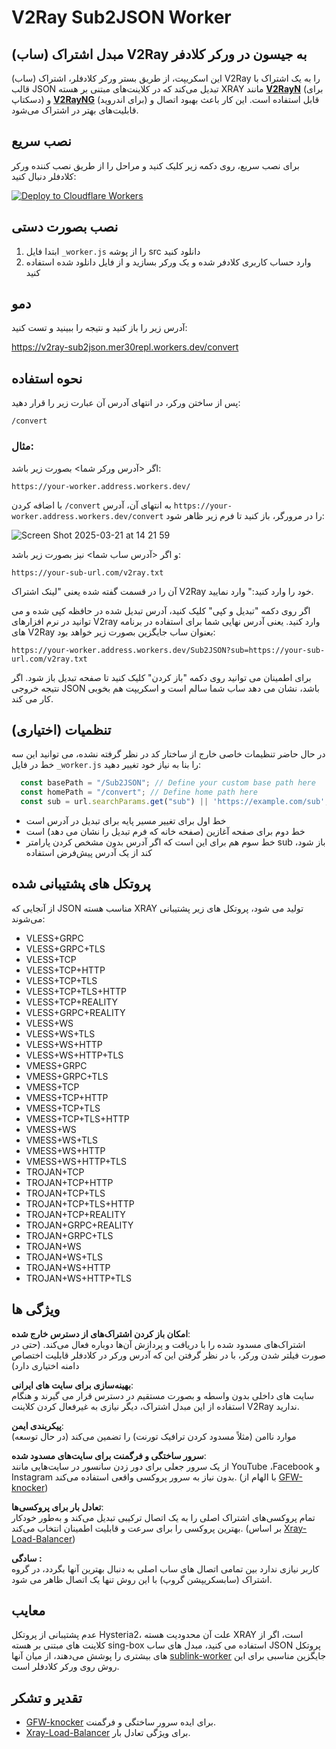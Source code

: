 # V2Ray Sub2JSON Worker

## مبدل اشتراک (ساب) V2Ray به جیسون در ورکر کلادفر

این اسکریپت، از طریق بستر ورکر کلادفلر، اشتراک‌ (ساب) V2Ray را به یک اشتراک با قالب JSON تبدیل می‌کند که در کلاینت‌های مبتنی بر هسته XRAY مانند **[V2RayN](https://github.com/2dust/v2rayN)** (برای دسکتاپ) و **[V2RayNG](https://github.com/2dust/v2rayNG)** (برای اندروید) قابل استفاده است. این کار باعث بهبود اتصال و قابلیت‌های بهتر در اشتراک می‌شود.


## نصب سریع

برای نصب سریع، روی دکمه زیر کلیک کنید و مراحل را از طریق نصب کننده ورکر کلادفلر دنبال کنید:

[![Deploy to Cloudflare Workers](https://deploy.workers.cloudflare.com/button)](https://deploy.workers.cloudflare.com/?url=https://github.com/mer30hamid/v2ray-sub2json-worker)
## نصب بصورت دستی

1. ابتدا فایل `_worker.js` را از پوشه src دانلود کنید
2. وارد حساب کاربری کلادفر شده و یک ورکر بسازید و از فایل دانلود شده استفاده کنید

## دمو

آدرس زیر را باز کنید و نتیجه را ببینید و تست کنید:

https://v2ray-sub2json.mer30repl.workers.dev/convert


## نحوه استفاده

پس از ساختن ورکر، در انتهای آدرس آن عبارت زیر را قرار دهید:
```
/convert
```

### مثال: 

اگر <آدرس ورکر شما> بصورت زیر باشد:

`https://your-worker.address.workers.dev/`


با اضافه کردن `/convert` به انتهای آن، آدرس `https://your-worker.address.workers.dev/convert` را در مرورگر، باز کنید تا فرم زیر ظاهر شود:


![Screen Shot 2025-03-21 at 14 21 59](https://github.com/user-attachments/assets/819f3862-d0be-41a0-a2f3-ebc36349b255)





و اگر <آدرس ساب شما> نیز بصورت زیر باشد:


`https://your-sub-url.com/v2ray.txt`

آن را در قسمت گفته شده یعنی "لینک اشتراک V2Ray خود را وارد کنید:" وارد نمایید.

اگر روی دکمه "تبدیل و کپی" کلیک کنید، آدرس تبدیل شده در حافظه کپی شده و می توانید در نرم افزارهای V2ray وارد کنید. یعنی آدرس نهایی شما برای استفاده در برنامه های V2Ray بعنوان ساب جایگزین بصورت زیر خواهد بود:


`https://your-worker.address.workers.dev/Sub2JSON?sub=https://your-sub-url.com/v2ray.txt`


برای اطمینان می توانید روی دکمه "باز کردن" کلیک کنید تا صفحه تبدیل باز شود. اگر نتیجه خروجی JSON باشد، نشان می دهد ساب شما سالم است و اسکریپت هم بخوبی کار می کند.


## تنظمیات (اختیاری)

در حال حاضر تنظیمات خاصی خارج از ساختار کد در نظر گرفته نشده، می توانید این سه خط در فایل `_worker.js` را بنا به نیاز خود تغییر دهید:

```javascript
  const basePath = "/Sub2JSON"; // Define your custom base path here
  const homePath = "/convert"; // Define home path here
  const sub = url.searchParams.get("sub") || 'https://example.com/sub'; // subscription URL
```

   - خط اول برای تغییر مسیر پایه برای تبدیل در آدرس است
   - خط دوم برای صفحه آغازین (صفحه خانه که فرم تبدیل را نشان می دهد) است
   - خط سوم هم برای این است که اگر آدرس بدون مشخص کردن پارامتر sub باز شود، از یک آدرس پیش‌فرض استفاده ‎‌کند

## پروتکل های پشتیبانی شده

از آنجایی که JSON مناسب هسته XRAY تولید می شود، پروتکل های زیر پشتیبانی می‌شوند:

- VLESS+GRPC
- VLESS+GRPC+TLS
- VLESS+TCP
- VLESS+TCP+HTTP
- VLESS+TCP+TLS
- VLESS+TCP+TLS+HTTP
- VLESS+TCP+REALITY
- VLESS+GRPC+REALITY
- VLESS+WS
- VLESS+WS+TLS
- VLESS+WS+HTTP
- VLESS+WS+HTTP+TLS
- VMESS+GRPC
- VMESS+GRPC+TLS
- VMESS+TCP
- VMESS+TCP+HTTP
- VMESS+TCP+TLS
- VMESS+TCP+TLS+HTTP
- VMESS+WS
- VMESS+WS+TLS
- VMESS+WS+HTTP
- VMESS+WS+HTTP+TLS
- TROJAN+TCP
- TROJAN+TCP+HTTP
- TROJAN+TCP+TLS
- TROJAN+TCP+TLS+HTTP
- TROJAN+TCP+REALITY
- TROJAN+GRPC+REALITY
- TROJAN+GRPC+TLS
- TROJAN+WS
- TROJAN+WS+TLS
- TROJAN+WS+HTTP
- TROJAN+WS+HTTP+TLS


## ویژگی ها

**امکان باز کردن اشتراک‌های از دسترس خارج شده**:  
   اشتراک‌های مسدود شده را با دریافت و پردازش آن‌ها دوباره فعال می‌کند. (حتی در صورت فیلتر شدن ورکر، با در نظر گرفتن این که آدرس ورکر در کلادفلر قابلیت اختصاص دامنه اختیاری دارد)

**بهینه‌سازی برای سایت های ایرانی**:  
   سایت های داخلی بدون واسطه و بصورت مستقیم در دسترس قرار می گیرند و هنگام استفاده از این مبدل اشتراک، دیگر نیازی به غیرفعال کردن کلاینت V2Ray ندارید.

**پیکربندی ایمن**:  
   موارد ناامن (مثلاً مسدود کردن ترافیک تورنت) را تضمین می‌کند (در حال توسعه)

**سرور ساختگی و فرگمنت برای سایت‌های مسدود شده**:  
   از یک سرور جعلی برای دور زدن سانسور در سایت‌هایی مانند YouTube ،Facebook و Instagram بدون نیاز به سرور پروکسی واقعی استفاده می‌کند. (با الهام از [GFW-knocker](https://github.com/GFW-knocker/gfw_resist_HTTPS_proxy))

**تعادل بار برای پروکسی‌ها**:  
   تمام پروکسی‌های اشتراک اصلی را  به یک اتصال ترکیبی تبدیل می‌کند و به‌طور خودکار بهترین پروکسی را برای سرعت و قابلیت اطمینان انتخاب می‌کند. (بر اساس [Xray-Load-Balancer](https://github.com/Surfboardv2ray/Xray-Load-Balancer))

**سادگی :**  
   کاربر نیازی ندارد بین تمامی اتصال های ساب اصلی به دنبال بهترین آنها بگردد، در گروه اشتراک (سابسکریپشن گروپ) با این روش تنها یک اتصال ظاهر می شود.


## معایب
عدم پشتیبانی از پروتکل Hysteria2، علت آن محدودیت هسته XRAY است، اگر از کلاینت های مبتنی بر هسته sing-box استفاده می کنید، مبدل های ساب JSON پروتکل های بیشتری را پوشش می‌دهند، از میان آنها [sublink-worker](https://github.com/7Sageer/sublink-worker) جایگزین مناسبی برای این روش روی ورکر کلادفلر است.

## تقدیر و تشکر

- [GFW-knocker](https://github.com/GFW-knocker/gfw_resist_HTTPS_proxy) برای ایده سرور ساختگی و فرگمنت.
- [Xray-Load-Balancer](https://github.com/Surfboardv2ray/Xray-Load-Balancer) برای ویژگی تعادل بار.

